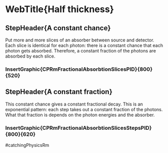 # WebTitle{Half thickness}

## StepHeader{A constant chance}

Put more and more slices of an absorber between source and detector. Each slice is identical for each photon: there is a constant chance that each photon gets absorbed. Therefore, a constant fraction of the photons are absorbed by each slice. 

### InsertGraphic{CPRmFractionalAbsorbtionSlicesPID}{800}{520}

## StepHeader{A constant fraction}

This constant chance gives a constant fractional decay. This is an exponential pattern: each step takes out a constant fraction of the photons. What that fraction is depends on the photon energies and the absorber.

### InsertGraphic{CPRmFractionalAbsorbtionSlicesStepsPID}{800}{620}



#catchingPhysicsRm